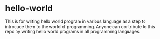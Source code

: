 # hello-world
This is for writing hello world program in various language as a step to introduce them to the world of programming.
Anyone can contribute to this repo by writing hello world programs in all programming languages.


